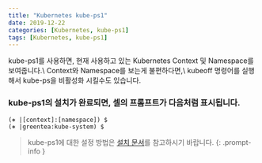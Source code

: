 ```yaml
---
title: "Kubernetes kube-ps1"
date: 2019-12-22
categories: [Kubernetes, kube-ps1]
tags: [Kubernetes, kube-ps1]
---
```


kube-ps1를 사용하면, 현재 사용하고 있는 Kubernetes Context 및 Namespace를 보여줍니다.\\
Context와 Namespace를 보는게 불편하다면,\\
kubeoff 명령어를 실행해서 kube-ps을 비활성화 시킬수도 있습니다.

### kube-ps1의 설치가 완료되면, 셀의 프롬프트가 다음처럼 표시됩니다.
```terminal
(⎈ |[context]:[namespace]) $
(⎈ |greentea:kube-system) $
```

> kube-ps1에 대한 설정 방법은 [설치 문서](https://github.com/jonmosco/kube-ps1)를 참고하시기 바랍니다.
{: .prompt-info }